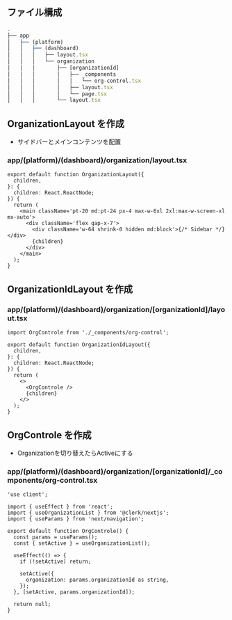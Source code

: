 ## ファイル構成

```ts
.
├── app
│   ├── (platform)
│   │   ├── (dashboard)
│   │   │   ├── layout.tsx
│   │   │   └── organization
│   │   │       ├── [organizationId]
│   │   │       │   ├── _components
│   │   │       │   │   └── org-control.tsx
│   │   │       │   ├── layout.tsx
│   │   │       │   └── page.tsx
│   │   │       └── layout.tsx
```

## OrganizationLayout を作成

- サイドバーとメインコンテンツを配置

### app/(platform)/(dashboard)/organization/layout.tsx

```tsx
export default function OrganizationLayout({
  children,
}: {
  children: React.ReactNode;
}) {
  return (
    <main className='pt-20 md:pt-24 px-4 max-w-6xl 2xl:max-w-screen-xl mx-auto'>
      <div className='flex gap-x-7'>
        <div className='w-64 shrink-0 hidden md:block'>{/* Sidebar */}</div>
        {children}
      </div>
    </main>
  );
}
```

## OrganizationIdLayout を作成

### app/(platform)/(dashboard)/organization/\[organizationId\]/layout.tsx

```tsx
import OrgControle from './_components/org-control';

export default function OrganizationIdLayout({
  children,
}: {
  children: React.ReactNode;
}) {
  return (
    <>
      <OrgControle />
      {children}
    </>
  );
}
```

## OrgControle を作成 

- Organizationを切り替えたらActiveにする

### app/(platform)/(dashboard)/organization/\[organizationId\]/\_components/org-control.tsx

```tsx
'use client';

import { useEffect } from 'react';
import { useOrganizationList } from '@clerk/nextjs';
import { useParams } from 'next/navigation';

export default function OrgControle() {
  const params = useParams();
  const { setActive } = useOrganizationList();

  useEffect(() => {
    if (!setActive) return;

    setActive({
      organization: params.organizationId as string,
    });
  }, [setActive, params.organizationId]);

  return null;
}
```